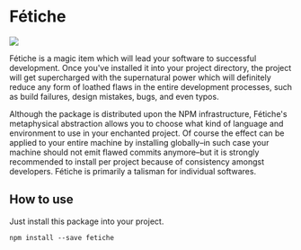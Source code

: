 # Fétiche

[![](https://img.shields.io/npm/v/langue.svg)](https://www.npmjs.com/package/fetiche)

Fétiche is a magic item which will lead your software to successful development. Once you've installed it into your project directory, the project will get supercharged with the supernatural power which will definitely reduce any form of loathed flaws in the entire development processes, such as build failures, design mistakes, bugs, and even typos.

Although the package is distributed upon the NPM infrastructure, Fétiche's metaphysical abstraction allows you to choose what kind of language and environment to use in your enchanted project. Of course the effect can be applied to your entire machine by installing globally–in such case your machine should not emit flawed commits anymore–but it is strongly recommended to install per project because of consistency amongst developers. Fétiche is primarily a talisman for individual softwares.

## How to use

Just install this package into your project.

```
npm install --save fetiche
```

